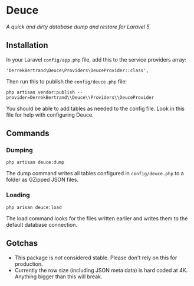 # Deuce

*A quick and dirty database dump and restore for Laravel 5.*


## Installation

In your Laravel `config/app.php` file, add this to the service providers array:

    'DerrekBertrand\Deuce\Providers\DeuceProvider::class',

Then run this to publish the `config/deuce.php` file:

    php artisan vendor:publish --provider=DerrekBertrand\\Deuce\\Providers\\DeuceProvider

You should be able to add tables as needed to the config file. Look in this
file for help with configuring Deuce.

## Commands

### Dumping

    php artisan deuce:dump

The dump command writes all tables configured in `config/deuce.php` to a folder
as GZipped JSON files.

### Loading

    php arisan deuce:load

The load command looks for the files written earlier and writes them to the
default database connection.

## Gotchas

- This package is *not* considered stable. Please don't rely on this for
  production.
- Currently the row size (including JSON meta data) is hard coded at 4K.
  Anything bigger than this will break.
